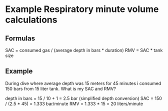 # Example Respiratory minute volume calculations

## Formulas

SAC = consumed gas / (average depth in bars * duration)
RMV = SAC * tank size

## Example

During dive where average depth was 15 meters for 45 minutes i consumed 150 bars from 15 liter tank. What is my SAC and RMV?

depth in bars =  15 / 10 + 1 = 2.5 bar (simplified depth conversion)
SAC = 150 / (2.5 * 45) = 1.333 bar/minute
RMV = 1.333 * 15 = 20 liters/minute
